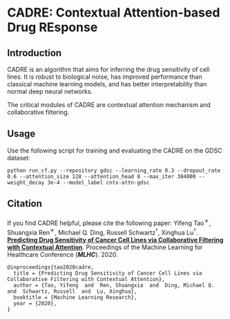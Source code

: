# CADRE: Contextual Attention-based Drug REsponse

## Introduction

CADRE is an algorithm that aims for inferring the drug sensitivity of cell lines. It is robust to biological noise, has improved performance than classical machine learning models, and has better interpretability than normal deep neural networks.

The critical modules of CADRE are contextual attention mechanism and collaborative filtering.

## Usage

Use the following script for training and evaluating the CADRE on the GDSC dataset:

`python run_cf.py --repository gdsc --learning_rate 0.3 --dropout_rate 0.6 --attention_size 128 --attention_head 8 --max_iter 384000 --weight_decay 3e-4 --model_label cntx-attn-gdsc`

## Citation

If you find CADRE helpful, please cite the following paper: 
Yifeng Tao<sup>＊</sup>, Shuangxia Ren<sup>＊</sup>, Michael Q. Ding, Russell Schwartz<sup>†</sup>, Xinghua Lu<sup>†</sup>. [**Predicting Drug Sensitivity of Cancer Cell Lines via Collaborative Filtering with Contextual Attention**](http://www.cs.cmu.edu/~yifengt/paper/tao2020cadre.pdf). Proceedings of the Machine Learning for Healthcare Conference (***MLHC***). 2020.
```
@inproceedings{tao2020cadre,
  title = {Predicting Drug Sensitivity of Cancer Cell Lines via Collaborative Filtering with Contextual Attention},
  author = {Tao, Yifeng  and  Ren, Shuangxia  and  Ding, Michael Q.  and  Schwartz, Russell  and  Lu, Xinghua},
  booktitle = {Machine Learning Research},
  year = {2020},
}
```
